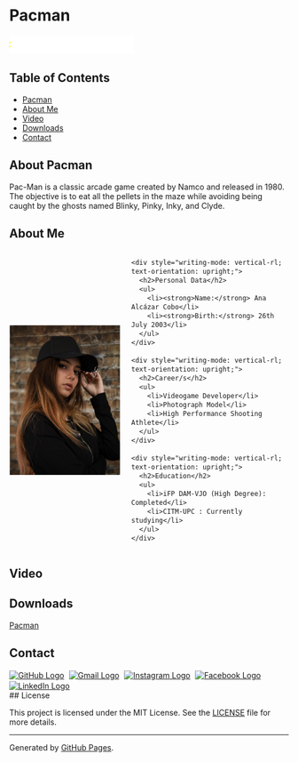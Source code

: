 # Pacman

![Header Image](assets/Header_Web.gif)

## Table of Contents
- [Pacman](#about-pacman)
- [About Me](#about-me)
- [Video](#video)
- [Downloads](#downloads)
- [Contact](#contact)

## About Pacman

Pac-Man is a classic arcade game created by Namco and released in 1980. The objective is to eat all the pellets in the maze while avoiding being caught by the ghosts named Blinky, Pinky, Inky, and Clyde.

## About Me

<div style="display:flex; align-items:center;">
  <img src="assets/IMG_0421.png" alt="Me" style="width:200px; max-width:100%; height:auto;">
  <div style="margin-left:20px; display:flex; flex-direction:column;">
  
    <div style="writing-mode: vertical-rl; text-orientation: upright;">
      <h2>Personal Data</h2>
      <ul>
        <li><strong>Name:</strong> Ana Alcázar Cobo</li>
        <li><strong>Birth:</strong> 26th July 2003</li>
      </ul>
    </div>
  
    <div style="writing-mode: vertical-rl; text-orientation: upright;">
      <h2>Career/s</h2>
      <ul>
        <li>Videogame Developer</li>
        <li>Photograph Model</li>
        <li>High Performance Shooting Athlete</li>
      </ul>
    </div>
  
    <div style="writing-mode: vertical-rl; text-orientation: upright;">
      <h2>Education</h2>
      <ul>
        <li>iFP DAM-VJO (High Degree): Completed</li>
        <li>CITM-UPC : Currently studying</li>
      </ul>
    </div>
  
  </div>
</div>


## Video
## Downloads

<a href="https://github.com/AnaAlcazar/Shared-Projects/releases/download/Release1.0/Zyal-Ana_Pacman_v1.0.zip" download class="btn btn-blue">Pacman</a>

## Contact
<div class="button-container">
<a href="https://github.com/AnaAlcazar" target="_blank" rel="noopener noreferrer" class="btn-github">
  <img src="https://github.githubassets.com/images/modules/logos_page/GitHub-Mark.png" alt="GitHub Logo" style="width: 24px; height: 24px; vertical-align: middle; margin-right: 5px;"></a>

<a href="mailto:analcazarc.socialmedia@gmail.com" target="_blank" rel="noopener noreferrer" class="btn-gmail">
  <img src="https://www.gstatic.com/images/branding/product/2x/gmail_48dp.png" alt="Gmail Logo" style="width: 20px; height: 20px; vertical-align: middle; margin-right: 5px;"></a>

<a href="https://www.instagram.com/ananstgrm" target="_blank" rel="noopener noreferrer" class="btn-instagram">
  <img src="https://upload.wikimedia.org/wikipedia/commons/a/a5/Instagram_icon.png" alt="Instagram Logo" style="width: 20px; height: 20px; vertical-align: middle; margin-right: 5px;"></a>

<a href="https://www.facebook.com/ana.trex.7" target="_blank" rel="noopener noreferrer" class="btn-facebook">
  <img src="https://upload.wikimedia.org/wikipedia/commons/5/51/Facebook_f_logo_%282019%29.svg" alt="Facebook Logo" style="width: 20px; height: 20px; vertical-align: middle; margin-right: 5px;"></a>

<a href="https://www.linkedin.com/in/ana-alcázar-cobo-295419221" target="_blank" rel="noopener noreferrer" class="btn-linkedin">
  <img src="https://upload.wikimedia.org/wikipedia/commons/c/ca/LinkedIn_logo_initials.png" alt="LinkedIn Logo" style="width: 20px; height: 20px; vertical-align: middle; margin-right: 5px;"></a>
</div>
## License

This project is licensed under the MIT License. See the [LICENSE](LICENSE) file for more details.

---

Generated by [GitHub Pages](https://pages.github.com/).

